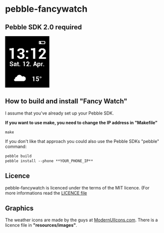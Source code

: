pebble-fancywatch
===================

## Pebble SDK 2.0 required

![Fancy Watch screenshot](misc/screenshot.png)

## How to build and install "Fancy Watch"

I assume that you've already set up your Pebble SDK.

**If you want to use make, you need to change the IP address in "Makefile"**

	make

If you don't like that approach you could also use the Pebble SDKs "pebble" command:

	pebble build
	pebble install --phone **YOUR_PHONE_IP**

## Licence

pebble-fancywatch is licenced under the terms of the MIT licence. (For more informations read the [LICENCE file](LICENCE)

## Graphics

The weather icons are made by the guys at [ModernUIIcons.com](http://modernuiicons.com). There is a licence file in **"resources/images"**.
